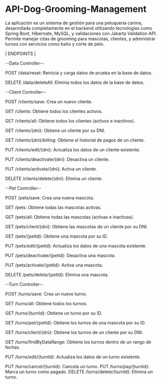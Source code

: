 # API-Dog-Grooming-Management
La aplicación es un sistema de gestión para una peluquería canina, desarrollada completamente en el backend utilizando tecnologías como Spring Boot, Hibernate, MySQL, y validaciones con Jakarta Validation API. Permite manejar citas de grooming para mascotas, clientes, y administrar turnos con servicios como baño y corte de pelo.


| ENDPOINTS |


--Data Controller--

POST /data/reset: Reinicia y carga datos de prueba en la base de datos.

DELETE /data/deleteAll: Elimina todos los datos de la base de datos.



--Client Controller--

POST /clients/save: Crea un nuevo cliente.

GET /clients: Obtiene todos los clientes activos.

GET /clients/all: Obtiene todos los clientes (activos e inactivos).

GET /clients/{dni}: Obtiene un cliente por su DNI.

GET /clients/{dni}/billing: Obtiene el historial de pagos de un cliente.

PUT /clients/edit/{dni}: Actualiza los datos de un cliente existente.

PUT /clients/deactivate/{dni}: Desactiva un cliente.

PUT /clients/activate/{dni}: Activa un cliente.

DELETE /clients/delete/{dni}: Elimina un cliente.



--Pet Controller--

POST /pets/save: Crea una nueva mascota.

GET /pets: Obtiene todas las mascotas activas.

GET /pets/all: Obtiene todas las mascotas (activas e inactivas).

GET /pets/client/{dni}: Obtiene las mascotas de un cliente por su DNI.

GET /pets/{petId}: Obtiene una mascota por su ID.

PUT /pets/edit/{petId}: Actualiza los datos de una mascota existente.

PUT /pets/deactivate/{petId}: Desactiva una mascota.

PUT /pets/activate/{petId}: Activa una mascota.

DELETE /pets/delete/{petId}: Elimina una mascota.



--Turn Controller--

POST /turns/save: Crea un nuevo turno.

GET /turns/all: Obtiene todos los turnos.

GET /turns/{turnId}: Obtiene un turno por su ID.

GET /turns/pet/{petId}: Obtiene los turnos de una mascota por su ID.

GET /turns/client/{dni}: Obtiene los turnos de un cliente por su DNI.

GET /turns/findByDataRange: Obtiene los turnos dentro de un rango de fechas.

PUT /turns/edit/{turnId}: Actualiza los datos de un turno existente.

PUT /turns/cancel/{turnId}: Cancela un turno.
PUT /turns/pay/{turnId}: Marca un turno como pagado.
DELETE /turns/delete/{turnId}: Elimina un turno.
